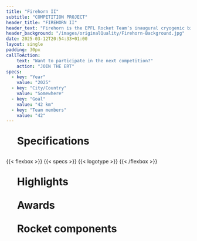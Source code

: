 ```yaml
---
title: "Firehorn II"
subtitle: "COMPETITION PROJECT"
header_title: "FIREHORN II"
header_text: "Firehorn is the EPFL Rocket Team’s inaugural cryogenic bi-liquid rocket, operating on an innovative architecture. Anticipated to embark on its maiden 9km flight in late 2025 as part of the European Rocket Championship Competition, it is designed from the ground up with the constraints of a 30km flight, which should occur during 2026."
header_background: "/images/originalQuality/Firehorn-Background.jpg"
date: 2025-03-12T20:54:33+01:00
layout: single
padding: 30px
callToAction:
    text: "Want to participate in the next competition?"
    action: "JOIN THE ERT"
specs:
  - key: "Year"
    value: "2025"
  - key: "City/Country"
    value: "Somewhere"
  - key: "Goal"
    value: "42 km"
  - key: "Team members"
    value: "42"
---
```

<style>
  h1, h2, h3, h4, h5, h6{
    margin: 30px;
  }
</style>

# Specifications


{{< flexbox >}}
    {{< specs >}}
    {{< logotype >}}
{{< /flexbox >}}


# Highlights

# Awards

# Rocket components
